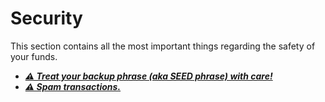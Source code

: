 # Security

This section contains all the most important things regarding the safety of your funds.

* [_**⚠️ Treat your backup phrase \(aka SEED phrase\) with care!**_](security/safe-place.md)
* [_**⚠️ Spam transactions.**_](security/spam-transactions.md)



